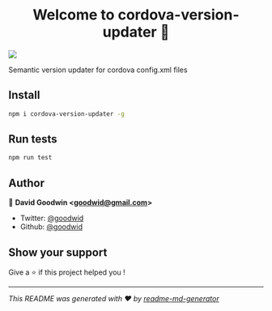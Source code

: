 <h1 align="center">Welcome to cordova-version-updater 👋</h1>
<p>
  <img src="https://img.shields.io/badge/version-0.0.1-blue.svg?cacheSeconds=2592000" />
</p>

Semantic version updater for cordova config.xml files

## Install

```sh
npm i cordova-version-updater -g
```

## Run tests

```sh
npm run test
```

## Author

👤 **David Goodwin &lt;goodwid@gmail.com&gt;**

* Twitter: [@goodwid](https://twitter.com/goodwid)
* Github: [@goodwid](https://github.com/goodwid)

## Show your support

Give a ⭐️ if this project helped you !

***
_This README was generated with ❤️ by [readme-md-generator](https://github.com/kefranabg/readme-md-generator)_